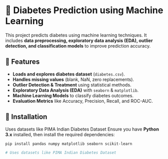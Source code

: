 # 🏥 Diabetes Prediction using Machine Learning

This project predicts diabetes using machine learning techniques. It includes **data preprocessing, exploratory data analysis (EDA), outlier detection, and classification models** to improve prediction accuracy.

## 📌 Features
- **Loads and explores diabetes dataset** (`diabetes.csv`).
- **Handles missing values** (blank, NaN, zero replacements).
- **Outlier Detection & Treatment** using statistical methods.
- **Exploratory Data Analysis (EDA)** with `seaborn` & `matplotlib`.
- **Machine Learning Models** to classify diabetes outcomes.
- **Evaluation Metrics** like Accuracy, Precision, Recall, and ROC-AUC.

## 🚀 Installation
Uses datasets like PIMA Indian Diabetes Dataset
Ensure you have **Python 3.x** installed, then install the required dependencies:
```bash
pip install pandas numpy matplotlib seaborn scikit-learn

# Uses datasets like PIMA Indian Diabetes Dataset
